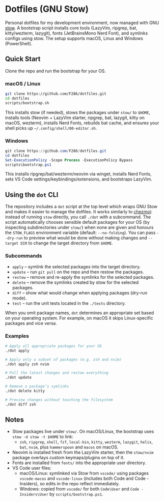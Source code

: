 # Dotfiles (GNU Stow)

Personal dotfiles for my development environment, now managed with GNU [stow](https://www.gnu.org/software/stow/). A bootstrap script installs core tools (LazyVim, ripgrep, bat, kitty/wezterm, lazygit), fonts (JetBrainsMono Nerd Font), and symlinks configs using stow. The setup supports macOS, Linux and Windows (PowerShell).

## Quick Start

Clone the repo and run the bootstrap for your OS.

### macOS / Linux

```bash
git clone https://github.com/F286/dotfiles.git
cd dotfiles
scripts/bootstrap.sh
```

This installs stow (if needed), stows the packages under `stow/` to `$HOME`, installs tools (Neovim + LazyVim starter, ripgrep, bat, lazygit, kitty on macOS, wezterm), installs Nerd Fonts, rebuilds bat cache, and ensures your shell picks up `~/.config/shell/00-editor.sh`.

### Windows

```powershell
git clone https://github.com/F286/dotfiles.git
cd dotfiles
Set-ExecutionPolicy -Scope Process -ExecutionPolicy Bypass
scripts\bootstrap.ps1
```

This installs ripgrep/bat/wezterm/neovim via winget, installs Nerd Fonts, sets VS Code settings/keybindings/extensions, and bootstraps LazyVim.

## Using the `dot` CLI

The repository includes a `dot` script at the top level which wraps GNU Stow and makes it easier to manage the dotfiles. It works similarly to [chezmoi](https://www.chezmoi.io/): instead of running `stow` directly, you call `./dot` with a subcommand. The script automatically chooses sensible default packages for your OS (by inspecting subdirectories under `stow/`) when none are given and honours the `STOW_FLAGS` environment variable (default: `--no-folding`). You can pass `--dry-run` to preview what would be done without making changes and `--target DIR` to change the target directory from `$HOME`.

### Subcommands

* `apply` – symlink the selected packages into the target directory.
* `update` – run `git pull` on the repo and then restow the packages.
* `restow` – remove and re-apply the symlinks for the selected packages.
* `delete` – remove the symlinks created by stow for the selected packages.
* `diff` – show what would change when applying packages (dry-run mode).
* `test` – run the unit tests located in the `./tests` directory.

When you omit package names, `dot` determines an appropriate set based on your operating system. For example, on macOS it skips Linux-specific packages and vice versa.

### Examples

```bash
# Apply all appropriate packages for your OS
./dot apply

# Apply only a subset of packages (e.g. zsh and nvim)
./dot apply zsh nvim

# Pull the latest changes and restow everything
./dot update

# Remove a package’s symlinks
./dot delete kitty

# Preview changes without touching the filesystem
./dot diff zsh
```

## Notes

* Stow packages live under `stow/`. On macOS/Linux, the bootstrap uses `stow -d stow -t $HOME` to link:
  * `zsh`, `ripgrep`, `shell`, `fzf`, `local-bin`, `kitty`, `wezterm`, `lazygit`, `helix`, `bat`, `nvim`, plus `hammerspoon` and `macos` on macOS.
* Neovim is installed fresh from the LazyVim starter, then the `stow/nvim` package overlays custom keymaps/plugins on top of it.
* Fonts are installed from `fonts/` into the appropriate user directory.
* VS Code user files:
  * macOS/Linux: symlinked via Stow from `vscode/` using packages `vscode-macos` and `vscode-linux` (includes both Code and Code - Insiders), so edits in the repo reflect immediately.
  * Windows: copied from `vscode/` for both `Code\User` and `Code - Insiders\User` by `scripts/bootstrap.ps1`.

